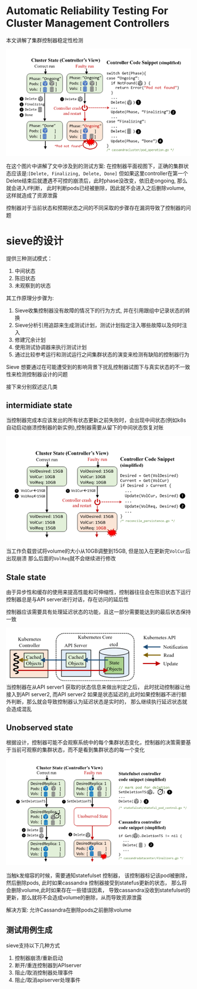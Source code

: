 # Automatic Reliability Testing For Cluster Management Controllers
本文讲解了集群控制器稳定性检测

![./img/control_code_snippet.png](./img/control_code_snippet.png) 

在这个图片中讲解了文中涉及到的测试方案:
在控制器平面视图下，正确的集群状态应该是:`[Delete, Finalizing, Delete, Done]`
但如果这里controller在第一个Delete结束后就遭遇不可控的崩溃后，此时phase没改变，依旧走ongoing,
那么就会进入if判断， 此时判断pods已经被删除，因此就不会进入之后删除volume, 这样就造成了资源泄露

控制器对于当前状态和预期状态之间的不同采取的步骤存在漏洞导致了控制器的问题


# sieve的设计
提供三种测试模式：
1. 中间状态
2. 陈旧状态
3. 未观察到的状态

其工作原理分步骤为:
1. Sieve收集控制器没有故障的情况下的行为方式, 并在引用跟组中记录状态的转换
2. Sieve分析引用追踪来生成测试计划，测试计划指定注入哪些故障以及何时注入
3. 修建冗余计划
4. 使用测试协调器来执行测试计划
5. 通过比较参考运行和测试运行之间集群状态的演变来检测有缺陷的控制器行为

Sieve 想要通过在可能遭受到的影响背景下扰乱控制器试图下与真实状态的不一致性来检测控制器设计的问题

接下来分别叙述这几类


## intermidiate state
当控制器完成本应该发出的所有状态更新之前失败时，会出现中间状态(例如k8s自动启动崩溃控制器的新实例),控制器需要从留下的中间状态恢复对账

![intermidiate](./img/intermediate_state.png) 

当工作负载尝试将volume的大小从10GB调整到15GB, 但是加入在更新完`VolCur`后出现崩溃
那么后面的`VolReq`就不会继续进行修改



## Stale state
由于异步性和缓存的使用来提高性能和可伸缩性，控制器往往会在陈旧状态下运行
控制器总是与API server进行对话，存在访问的延后性

控制器应该需要具有处理延迟状态的功能，且这一部分需要能达到的最后状态保持一致


![stale state](./img/stale_state.png) 
当控制器在从API server1 获取的状态信息来做出判定之后， 此时扰动控制器让他接入到API server2,
而API server2 如果是状态延迟的,此时如果控制器不进行额外判断，那么就会导致控制器认为延迟状态是实时的，
那么继续执行延迟状态就会造成混乱

## Unobserved state
根据设计，控制器可能不会观察系统中的每个集群状态变化，控制器的决策需要基于当前可观察的集群状态，而不是看到集群状态的每一个变化


![./img/unobserved_state.png](./img/unobserved_state.png)

当触k发缩容的时候，需要通知statefulset 控制器， 该控制器标记该pod被删除，然后删除pods, 
此时如果cassandra 控制器接受到statefus更新的状态， 那么将会删除volume,此时如果存在一些错误因素，
导致cassandra没收到statefulset的更新，那么就将不会造成volume的删除，从而导致资源泄露

解决方案: 允许Cassandra在删除pods之前删除volume


## 测试用例生成

sieve支持以下几种方式
1. 控制器崩溃/重新启动
2. 断开/重连控制器到APIserver
3. 阻止/取消控制器处理事件
4. 阻止/取消apiserver处理事件

